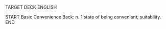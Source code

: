 TARGET DECK
ENGLISH

START
Basic
Convenience
Back: n. 1 state of being convenient; suitability.
END
